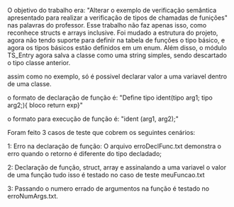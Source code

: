 O objetivo do trabalho era: "Alterar o exemplo de verificação semântica apresentado para realizar a verificação de tipos de chamadas de funições" nas palavras do professor.
Esse trabalho não faz apenas isso, como reconhece structs e arrays inclusive. Foi mudado a estrutura do projeto, agora não tendo suporte para definir na tabela de funções o tipo básico, e agora os tipos básicos estão definidos em um enum. Além disso, o módulo TS_Entry agora salva a classe como uma string simples, sendo descartado o tipo classe anterior.

assim como no exemplo, só é possivel declarar valor a uma variavel dentro de uma classe.

o formato de declaração de função é: "Define tipo ident(tipo arg1; tipo arg2;){ bloco return exp}"

o formato para execução de função é: "ident (arg1, arg2);"

Foram feito 3 casos de teste que cobrem os seguintes cenários: 

1: Erro na declaração de função: O arquivo erroDeclFunc.txt demonstra o erro quando o retorno é diferente do tipo decladado;

2: Declaração de função, struct, array e assinalando a uma variavel o valor de uma função tudo isso é testado no caso de teste meuFuncao.txt

3: Passando o numero errado de argumentos na função é testado no erroNumArgs.txt.
